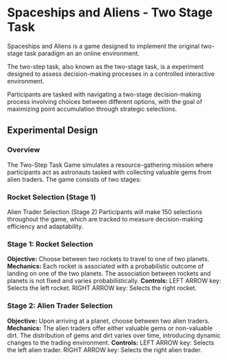 # Spaceships and Aliens - Two Stage Task

Spaceships and Aliens is a game designed to implement the original two-stage task paradigm an an online environment. 

The two-step task, also known as the two-stage task, is a experiment designed to assess decision-making processes in a controlled interactive environment. 

Participants are tasked with navigating a two-stage decision-making process involving choices between different options, with the goal of maximizing point accumulation through strategic selections.

## Experimental Design

### Overview
The Two-Step Task Game simulates a resource-gathering mission where participants act as astronauts tasked with collecting valuable gems from alien traders. The game consists of two stages:

### Rocket Selection (Stage 1)
Alien Trader Selection (Stage 2)
Participants will make 150 selections throughout the game, which are tracked to measure decision-making efficiency and adaptability.

### Stage 1: Rocket Selection
**Objective:** Choose between two rockets to travel to one of two planets.
**Mechanics:** Each rocket is associated with a probabilistic outcome of landing on one of the two planets. The association between rockets and planets is not fixed and varies probabilistically.
**Controls:**
LEFT ARROW key: Selects the left rocket. RIGHT ARROW key: Selects the right rocket.

### Stage 2: Alien Trader Selection
**Objective:** Upon arriving at a planet, choose between two alien traders.
**Mechanics:** The alien traders offer either valuable gems or non-valuable dirt. The distribution of gems and dirt varies over time, introducing dynamic changes to the trading environment.
**Controls:** LEFT ARROW key: Selects the left alien trader. RIGHT ARROW key: Selects the right alien trader.

